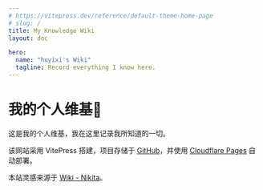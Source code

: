 ```yaml
---
# https://vitepress.dev/reference/default-theme-home-page
# slug: /
title: My Knowledge Wiki
layout: doc

hero:
  name: "huyixi's Wiki"
  tagline: Record everything I know here.
---
```

# 我的个人维基🌿
这是我的个人维基，我在这里记录我所知道的一切。

该网站采用 VitePress 搭建，项目存储于 [GitHub](https://github.com/huyixi/wiki)，并使用 [Cloudflare Pages](https://www.cloudflare.com) 自动部署。

本站灵感来源于 [Wiki - Nikita](https://wiki.nikiv.dev)。



